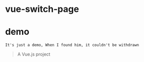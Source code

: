 # vue-switch-page

# demo

    It's just a demo, When I found him, it couldn't be withdrawn

> A Vue.js project
